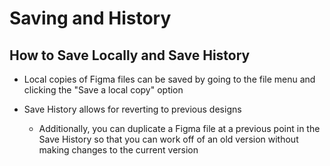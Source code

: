 # Saving and History

## How to Save Locally and Save History

- Local copies of Figma files can be saved by going to the file menu and clicking the "Save a local copy" option

- Save History allows for reverting to previous designs

    - Additionally, you can duplicate a Figma file at a previous point in the Save History so that you can work off of an old version without making changes to the current version